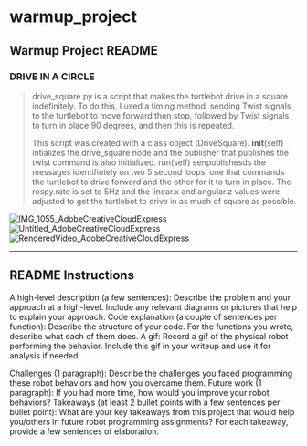 # warmup_project

## Warmup Project README
### **DRIVE IN A CIRCLE**

> drive_square.py is a script that makes the turtlebot drive in a square
> indefinitely. To do this, I used a timing method, sending Twist
> signals to the turtlebot to move forward then stop, followed by Twist
> signals to turn in place 90 degrees, and then this is repeated.
> 
> This script was created with a class object (DriveSquare).
> __init__(self) intializes the drive_square node and the publisher that publishes the twist command is also initialized. run(self)
> senpublishesds the messages identifintely on two 5 second loops, one
> that commands the turtlebot to drive forward and the other for it to
> turn in place. The rospy.rate is set to 5Hz and the linear.x and
> angular.z values were adjusted to get the turtlebot to drive in as
> much of square as possible.

  ![IMG_1055_AdobeCreativeCloudExpress](https://github.com/nickauen/warmup_project/blob/4ae733f9280dc2230b6a6ec2e021539c8b49cbdf/IMG_1055_AdobeCreativeCloudExpress.gif)
  ![Untitled_AdobeCreativeCloudExpress](https://github.com/nickauen/warmup_project/blob/4ae733f9280dc2230b6a6ec2e021539c8b49cbdf/Untitled_AdobeCreativeCloudExpress.gif)
  ![RenderedVideo_AdobeCreativeCloudExpress](https://github.com/nickauen/warmup_project/blob/4ae733f9280dc2230b6a6ec2e021539c8b49cbdf/RenderedVideo_AdobeCreativeCloudExpress.gif)
  

---
## README Instructions
A high-level description (a few sentences): Describe the problem and your approach at a high-level. Include any relevant diagrams or pictures that help to explain your approach.
Code explanation (a couple of sentences per function): Describe the structure of your code. For the functions you wrote, describe what each of them does.
A gif: Record a gif of the physical robot performing the behavior. Include this gif in your writeup and use it for analysis if needed.

Challenges (1 paragraph): Describe the challenges you faced programming these robot behaviors and how you overcame them.
Future work (1 paragraph): If you had more time, how would you improve your robot behaviors?
Takeaways (at least 2 bullet points with a few sentences per bullet point): What are your key takeaways from this project that would help you/others in future robot programming assignments? For each takeaway, provide a few sentences of elaboration.
